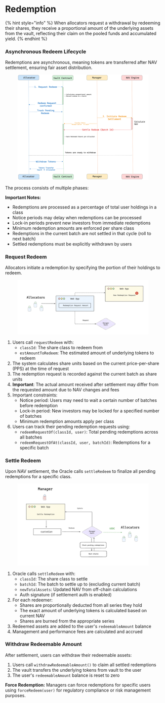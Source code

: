 # Redemption

{% hint style="info" %}
When allocators request a withdrawal by redeeming their shares, they receive a proportional amount of the underlying assets from the vault, reflecting their claim on the pooled funds and accumulated yield.
{% endhint %}

### Asynchronous Redeem Lifecycle

Redemptions are asynchronous, meaning tokens are transferred after NAV settlement, ensuring fair asset distribution.&#x20;

<figure><img src="../../.gitbook/assets/redemption-lifecycle-overview.png" alt="" width="563"><figcaption></figcaption></figure>



The process consists of multiple phases:

**Important Notes:**
- Redemptions are processed as a percentage of total user holdings in a class
- Notice periods may delay when redemptions can be processed
- Lock-in periods prevent new investors from immediate redemptions
- Minimum redemption amounts are enforced per share class
- Redemptions in the current batch are not settled in that cycle (roll to next batch)
- Settled redemptions must be explicitly withdrawn by users

### Request Redeem

Allocators initiate a redemption by specifying the portion of their holdings to redeem.

<figure><img src="../../.gitbook/assets/redemption-request-flow.png" alt="" width="563"><figcaption></figcaption></figure>

1. Users call `requestRedeem` with:
   - `classId`: The share class to redeem from
   - `estAmountToRedeem`: The estimated amount of underlying tokens to redeem
2. The system calculates share units based on the current price-per-share (PPS) at the time of request
3. The redemption request is recorded against the current batch as share units
4. **Important**: The actual amount received after settlement may differ from the requested amount due to NAV changes and fees
5. Important constraints:
   - Notice period: Users may need to wait a certain number of batches before redemption
   - Lock-in period: New investors may be locked for a specified number of batches
   - Minimum redemption amounts apply per class
6. Users can track their pending redemption requests using:
   - `redeemRequestOf(classId, user)`: Total pending redemptions across all batches
   - `redeemRequestOfAt(classId, user, batchId)`: Redemptions for a specific batch



### Settle Redeem

Upon NAV settlement, the Oracle calls `settleRedeem` to finalize all pending redemptions for a specific class.

<figure><img src="../../.gitbook/assets/redemption-settlement-flow.png" alt="" width="563"><figcaption></figcaption></figure>

1. Oracle calls `settleRedeem` with:
   - `classId`: The share class to settle
   - `batchId`: The batch to settle up to (excluding current batch)
   - `newTotalAssets`: Updated NAV from off-chain calculations
   - Auth signature (if settlement auth is enabled)
2. For each redeemer:
   - Shares are proportionally deducted from all series they hold
   - The exact amount of underlying tokens is calculated based on current NAV
   - Shares are burned from the appropriate series
3. Redeemed assets are added to the user's `redeemableAmount` balance
4. Management and performance fees are calculated and accrued

### Withdraw Redeemable Amount

After settlement, users can withdraw their redeemable assets:

1. Users call `withdrawRedeemableAmount()` to claim all settled redemptions
2. The vault transfers the underlying tokens from vault to the user
3. The user's `redeemableAmount` balance is reset to zero

**Force Redemption:**
Managers can force redemptions for specific users using `forceRedeem(user)` for regulatory compliance or risk management purposes.
